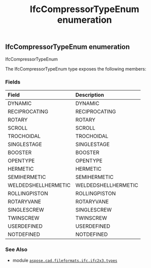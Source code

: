 ﻿---
title: IfcCompressorTypeEnum enumeration
second_title: Aspose.CAD for Python via .NET API References
description: 
type: docs
weight: 1900
url: /aspose.cad.fileformats.ifc.ifc2x3.types/ifccompressortypeenum/
is_root: false
---

## IfcCompressorTypeEnum enumeration

IfcCompressorTypeEnum



The IfcCompressorTypeEnum type exposes the following members:

### Fields
| Field | Description |
| :- | :- |
| DYNAMIC | DYNAMIC |
| RECIPROCATING | RECIPROCATING |
| ROTARY | ROTARY |
| SCROLL | SCROLL |
| TROCHOIDAL | TROCHOIDAL |
| SINGLESTAGE | SINGLESTAGE |
| BOOSTER | BOOSTER |
| OPENTYPE | OPENTYPE |
| HERMETIC | HERMETIC |
| SEMIHERMETIC | SEMIHERMETIC |
| WELDEDSHELLHERMETIC | WELDEDSHELLHERMETIC |
| ROLLINGPISTON | ROLLINGPISTON |
| ROTARYVANE | ROTARYVANE |
| SINGLESCREW | SINGLESCREW |
| TWINSCREW | TWINSCREW |
| USERDEFINED | USERDEFINED |
| NOTDEFINED | NOTDEFINED |



### See Also
* module [`aspose.cad.fileformats.ifc.ifc2x3.types`](..)
